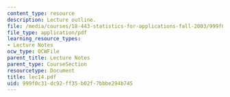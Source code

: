 ```yaml
---
content_type: resource
description: Lecture outline.
file: /media/courses/18-443-statistics-for-applications-fall-2003/999f0c31dc92ff35b02f7bbbe294b745_lec14.pdf
file_type: application/pdf
learning_resource_types:
- Lecture Notes
ocw_type: OCWFile
parent_title: Lecture Notes
parent_type: CourseSection
resourcetype: Document
title: lec14.pdf
uid: 999f0c31-dc92-ff35-b02f-7bbbe294b745
---
```

